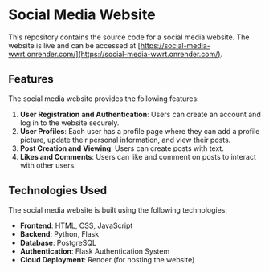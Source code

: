 # Social Media Website

This repository contains the source code for a social media website. The website is live and can be accessed at [https://social-media-wwrt.onrender.com/](https://social-media-wwrt.onrender.com/).

## Features

The social media website provides the following features:

1. **User Registration and Authentication**: Users can create an account and log in to the website securely.
2. **User Profiles**: Each user has a profile page where they can add a profile picture, update their personal information, and view their posts.
3. **Post Creation and Viewing**: Users can create posts with text.
4. **Likes and Comments**: Users can like and comment on posts to interact with other users.

## Technologies Used

The social media website is built using the following technologies:

- **Frontend**: HTML, CSS, JavaScript
- **Backend**: Python, Flask
- **Database**: PostgreSQL
- **Authentication**: Flask Authentication System
- **Cloud Deployment**: Render (for hosting the website)
